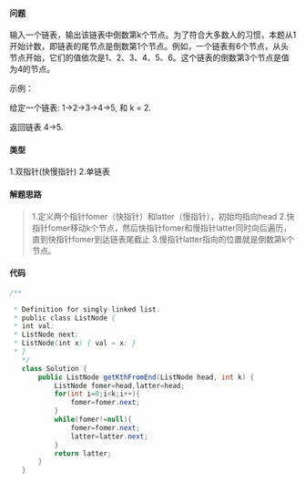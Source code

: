 #### 问题

输入一个链表，输出该链表中倒数第k个节点。为了符合大多数人的习惯，本题从1开始计数，即链表的尾节点是倒数第1个节点。例如，一个链表有6个节点，从头节点开始，它们的值依次是1、2、3、4、5、6。这个链表的倒数第3个节点是值为4的节点。

 示例：

给定一个链表: 1->2->3->4->5, 和 k = 2.

返回链表 4->5.

#### 类型

1.双指针(快慢指针)
2.单链表

#### 解题思路

> 1.定义两个指针fomer（快指针）和latter（慢指针），初始均指向head
> 2.快指针fomer移动k个节点，然后快指针fomer和慢指针latter同时向后遍历，直到快指针fomer到达链表尾截止
> 3.慢指针latter指向的位置就是倒数第k个节点。

#### 代码

```java
/**

 * Definition for singly-linked list.
 * public class ListNode {
 * int val;
 * ListNode next;
 * ListNode(int x) { val = x; }
 * }
   */
   class Solution {
       public ListNode getKthFromEnd(ListNode head, int k) {
           ListNode fomer=head,latter=head;
           for(int i=0;i<k;i++){
               fomer=fomer.next;
           }
           while(fomer!=null){
               fomer=fomer.next;
               latter=latter.next;
           }
           return latter;
       }
   }
```



